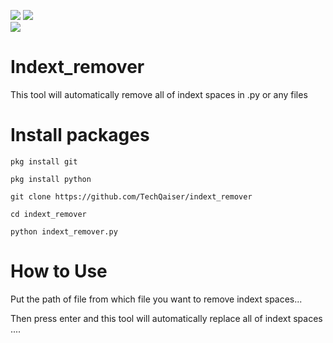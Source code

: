 <img src="https://img.shields.io/badge/Free-TooI-blueviolet"> <img src="https://img.shields.io/badge/SIZE-0.%2020KB-brightgreen"><br><img src="https://img.shields.io/badge/DONT%20FORGET-TO%20GIVE%20CREDIT-brightgreen">

# Indext_remover
This tool will automatically remove all of indext spaces in .py or any files

# Install packages
```
pkg install git

pkg install python

git clone https://github.com/TechQaiser/indext_remover

cd indext_remover

python indext_remover.py
```
# How to Use
Put the path of file from which file you want to remove indext spaces...

Then press enter and this tool will automatically replace all of indext spaces ....

